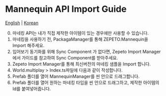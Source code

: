 # Mannequin API Import Guide

[English](./README.md) | [Korean](./README_KR.md)

0. 마네킹 API는 내가 직접 제작한 아이템이 있는 경우에만 사용할 수 있습니다. 
1. 마네킹을 사용하기 전, PackagaManager를 통해 ZEPETO.Mannequin을 Import 해주세요.
2. 입어보기 동기화를 위해 Sync Component 가 없다면, Zepeto Import Manager에서 가이드를 참고하여 Sync Component를 받아주세요.
3. Zepeto Import Manager를 통해 최신버전의 마네킹 샘플을 Import 합니다.
4. World.multiplay > Index.ts파일에 다음과 같이 작성합니다.
5. Prefab 폴더를 열어 MannequinManager를 씬 안으로 드래그합니다.
6. Prefab 폴더를 열어 원하는 마네킹 타입을 씬 안으로 드래그하고, 제작한 아이템의 Id를 붙여넣어줍니다.